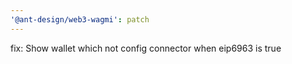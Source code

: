 ```yaml
---
'@ant-design/web3-wagmi': patch
---
```


fix: Show wallet which not config connector when eip6963 is true
